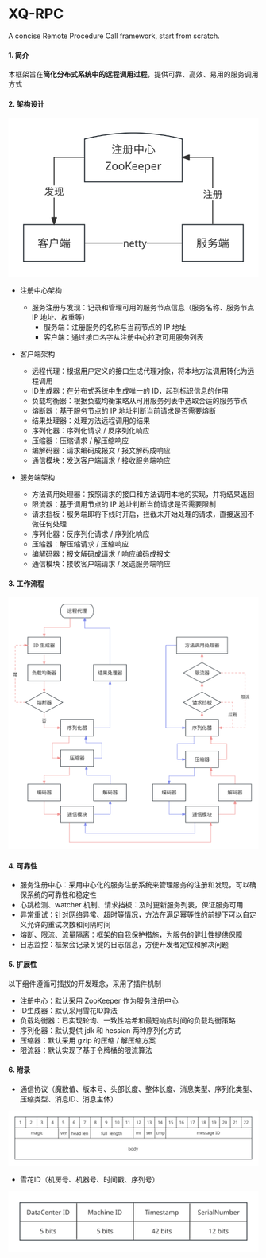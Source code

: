 # XQ-RPC
A concise Remote Procedure Call framework, start from scratch.

#### 1\. 简介

​	本框架旨在**简化分布式系统中的远程调用过程**，提供可靠、高效、易用的服务调用方式

#### 2\. 架构设计

![架构设计](./架构设计.svg)

- 注册中心架构
  - 服务注册与发现：记录和管理可用的服务节点信息（服务名称、服务节点 IP 地址、权重等）
    - 服务端：注册服务的名称与当前节点的 IP 地址
    - 客户端：通过接口名字从注册中心拉取可用服务列表

- 客户端架构
  - 远程代理：根据用户定义的接口生成代理对象，将本地方法调用转化为远程调用
  - ID生成器：在分布式系统中生成唯一的 ID，起到标识信息的作用
  - 负载均衡器：根据负载均衡策略从可用服务列表中选取合适的服务节点
  - 熔断器：基于服务节点的 IP 地址判断当前请求是否需要熔断
  - 结果处理器：处理方法远程调用的结果
  - 序列化器：序列化请求 / 反序列化响应
  - 压缩器：压缩请求 / 解压缩响应
  - 编解码器：请求编码成报文 / 报文解码成响应
  - 通信模块：发送客户端请求 / 接收服务端响应

- 服务端架构
  - 方法调用处理器：按照请求的接口和方法调用本地的实现，并将结果返回
  - 限流器：基于调用节点的 IP 地址判断当前请求是否需要限制
  - 请求挡板：服务端即将下线时开启，拦截未开始处理的请求，直接返回不做任何处理
  - 序列化器：反序列化请求 / 序列化响应
  - 压缩器：解压缩请求 / 压缩响应
  - 编解码器：报文解码成请求 / 响应编码成报文
  - 通信模块：接收客户端请求 / 发送服务端响应

#### 3\. 工作流程

![工作流程](./工作流程.svg)

#### 4\. 可靠性

- 服务注册中心：采用中心化的服务注册系统来管理服务的注册和发现，可以确保系统的可靠性和稳定性
- 心跳检测、watcher 机制、请求挡板：及时更新服务列表，保证服务可用
- 异常重试：针对网络异常、超时等情况，方法在满足幂等性的前提下可以自定义允许的重试次数和间隔时间
- 熔断、限流、流量隔离：框架的自我保护措施，为服务的健壮性提供保障
- 日志监控：框架会记录关键的日志信息，方便开发者定位和解决问题

#### 5\. 扩展性

以下组件遵循可插拔的开发理念，采用了插件机制

- 注册中心：默认采用 ZooKeeper 作为服务注册中心
- ID生成器：默认采用雪花ID算法
- 负载均衡器：已实现轮询、一致性哈希和最短响应时间的负载均衡策略
- 序列化器：默认提供 jdk 和 hessian 两种序列化方式
- 压缩器：默认采用 gzip 的压缩 / 解压缩方案
- 限流器：默认实现了基于令牌桶的限流算法

#### 6\. 附录

- 通信协议（魔数值、版本号、头部长度、整体长度、消息类型、序列化类型、压缩类型、消息ID、消息主体）

![通信协议](./通信协议.svg)

- 雪花ID（机房号、机器号、时间戳、序列号）

![雪花ID](./雪花ID.svg)